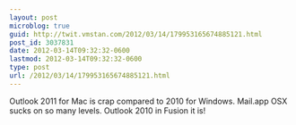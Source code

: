 ```yaml
---
layout: post
microblog: true
guid: http://twit.vmstan.com/2012/03/14/179953165674885121.html
post_id: 3037831
date: 2012-03-14T09:32:32-0600
lastmod: 2012-03-14T09:32:32-0600
type: post
url: /2012/03/14/179953165674885121.html
---
```

Outlook 2011 for Mac is crap compared to 2010 for Windows. Mail.app OSX sucks on so many levels. Outlook 2010 in Fusion it is!

